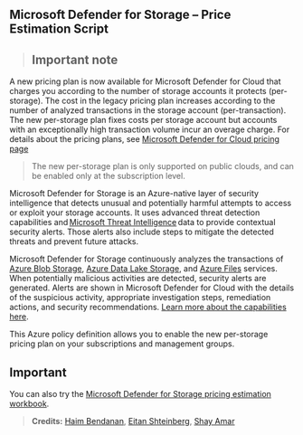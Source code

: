 ## Microsoft Defender for Storage – Price Estimation Script

> ## Important note
>  
A new pricing plan is now available for Microsoft Defender for Cloud that charges you according to the number of storage accounts it protects (per-storage). The cost in the legacy pricing plan increases according to the number of analyzed transactions in the storage account (per-transaction). The new per-storage plan fixes costs per storage account but accounts with an exceptionally high transaction volume incur an overage charge. For details about the pricing plans, see [Microsoft Defender for Cloud pricing page](https://azure.microsoft.com/pricing/details/defender-for-cloud/)

> The new per-storage plan is only supported on public clouds, and can be enabled only at the subscription level.

Microsoft Defender for Storage is an Azure-native layer of security intelligence that detects unusual and potentially harmful attempts to access or exploit your storage accounts. It uses advanced threat detection capabilities and [Microsoft Threat Intelligence](https://go.microsoft.com/fwlink/?linkid=2128684) data to provide contextual security alerts. Those alerts also include steps to mitigate the detected threats and prevent future attacks.

Microsoft Defender for Storage continuously analyzes the transactions of [Azure Blob Storage](https://azure.microsoft.com/services/storage/blobs/), [Azure Data Lake Storage](https://azure.microsoft.com/services/storage/data-lake-storage/), and [Azure Files](https://azure.microsoft.com/services/storage/files/) services. When potentially malicious activities are detected, security alerts are generated. Alerts are shown in Microsoft Defender for Cloud with the details of the suspicious activity, appropriate investigation steps, remediation actions, and security recommendations. [Learn more about the capabilities here](https://docs.microsoft.com/azure/security-center/defender-for-storage-introduction).

This Azure policy definition allows you to enable the new per-storage pricing plan on your subscriptions and management groups. 


## Important
You can also try the [Microsoft Defender for Storage pricing estimation workbook](https://github.com/Azure/Microsoft-Defender-for-Cloud/tree/main/Workbooks/Microsoft%20Defender%20for%20Storage%20Price%20Estimation).

> **Credits:** [Haim Bendanan](https://github.com/haimb), [Eitan Shteinberg](https://www.linkedin.com/in/eitan-shteinberg/), [Shay Amar](https://www.linkedin.com/in/shay-amar/)
